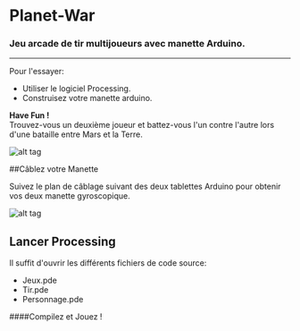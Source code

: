 # Planet-War
### Jeu arcade de tir multijoueurs avec manette Arduino.

---

Pour l'essayer:

* Utiliser le logiciel Processing.
* Construisez votre manette arduino.

**Have Fun !**</br>
Trouvez-vous un deuxième joueur et battez-vous l'un contre l'autre lors d'une bataille entre Mars et la Terre.

![alt tag](http://thibaut-montfalcon.com/NouveauSite/img/PlanetWar.jpg)

##Câblez votre Manette

Suivez le plan de câblage suivant des deux tablettes Arduino pour obtenir vos deux manette gyroscopique.

![alt tag](http://img11.hostingpics.net/pics/802191Plandecablage.jpg)


## Lancer Processing

Il suffit d'ouvrir les différents fichiers de code source:

* Jeux.pde
* Tir.pde
* Personnage.pde

####Compilez et Jouez ! 
